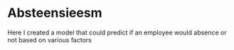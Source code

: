 # Absteensieesm
Here I created a model that could predict if an employee would absence or not based on various factors
